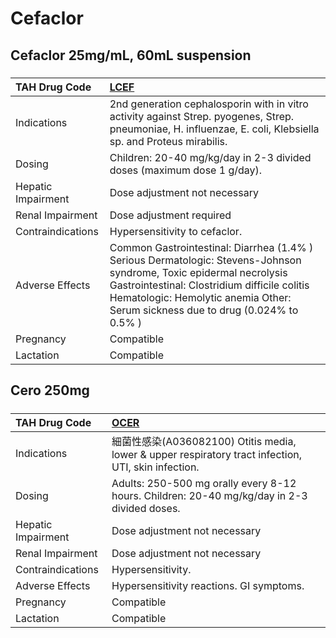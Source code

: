 # Cefaclor

## Cefaclor 25mg/mL, 60mL suspension

##### 

| TAH Drug Code      | [LCEF](https://www.tahsda.org.tw/drugs/hissearch.php?drug_code=LCEF)                                                                                                                                                                                   |
|:-------------------|:-------------------------------------------------------------------------------------------------------------------------------------------------------------------------------------------------------------------------------------------------------|
| Indications        | 2nd generation cephalosporin with in vitro activity against Strep. pyogenes, Strep. pneumoniae, H. influenzae, E. coli, Klebsiella sp. and Proteus mirabilis.                                                                                          |
| Dosing             | Children: 20-40 mg/kg/day in 2-3 divided doses (maximum dose 1 g/day).                                                                                                                                                                                 |
| Hepatic Impairment | Dose adjustment not necessary                                                                                                                                                                                                                          |
| Renal Impairment   | Dose adjustment required                                                                                                                                                                                                                               |
| Contraindications  | Hypersensitivity to cefaclor.                                                                                                                                                                                                                          |
| Adverse Effects    | Common Gastrointestinal: Diarrhea (1.4% ) Serious Dermatologic: Stevens-Johnson syndrome, Toxic epidermal necrolysis Gastrointestinal: Clostridium difficile colitis Hematologic: Hemolytic anemia Other: Serum sickness due to drug (0.024% to 0.5% ) |
| Pregnancy          | Compatible                                                                                                                                                                                                                                             |
| Lactation          | Compatible                                                                                                                                                                                                                                             |

## Cero 250mg

##### 

| TAH Drug Code      | [OCER](https://www.tahsda.org.tw/drugs/hissearch.php?drug_code=OCER)                                 |
|:-------------------|:-----------------------------------------------------------------------------------------------------|
| Indications        | 細菌性感染(A036082100) Otitis media, lower & upper respiratory tract infection, UTI, skin infection. |
| Dosing             | Adults: 250-500 mg orally every 8-12 hours. Children: 20-40 mg/kg/day in 2-3 divided doses.          |
| Hepatic Impairment | Dose adjustment not necessary                                                                        |
| Renal Impairment   | Dose adjustment not necessary                                                                        |
| Contraindications  | Hypersensitivity.                                                                                    |
| Adverse Effects    | Hypersensitivity reactions. GI symptoms.                                                             |
| Pregnancy          | Compatible                                                                                           |
| Lactation          | Compatible                                                                                           |

